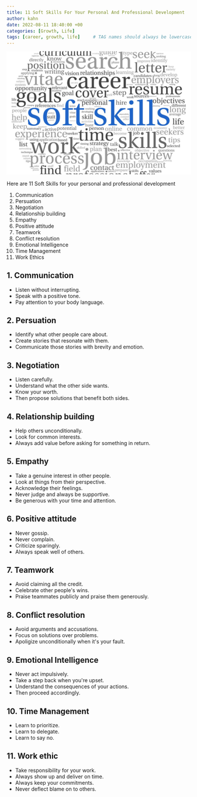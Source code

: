 ```yaml
---
title: 11 Soft Skills For Your Personal And Professional Development
author: kahn
date: 2022-08-11 18:40:00 +00
categories: [Growth, Life]
tags: [career, growth, life]     # TAG names should always be lowercase
---
```


![soft-skills](/assets/img/soft-skills.jpg)

Here are 11 Soft Skills for your personal and professional development

1. Communication
2. Persuation
3. Negotiation
4. Relationship building
5. Empathy
6. Positive attitude
7. Teamwork
8. Conflict resolution
9. Emotional Intelligence
10. Time Management
11. Work Ethics

## 1. Communication

- Listen without interrupting.
- Speak with a positive tone.
- Pay attention to your body language.

## 2. Persuation

- Identify what other people care about.
- Create stories that resonate with them.
- Communicate those stories with brevity and emotion.

## 3. Negotiation

- Listen carefully.
- Understand what the other side wants.
- Know your worth.
- Then propose solutions that benefit both sides.

## 4. Relationship building

- Help others unconditionally.
- Look for common interests.
- Always add value before asking for something in return.

## 5. Empathy

- Take a genuine interest in other people.
- Look at things from their perspective.
- Acknowledge their feelings.
- Never judge and always be supportive.
- Be generous with your time and attention.

## 6. Positive attitude

- Never gossip.
- Never complain.
- Criticize sparingly.
- Always speak well of others.

## 7. Teamwork

- Avoid claiming all the credit.
- Celebrate other people's wins.
- Praise teammates publicly and praise them generously.

## 8. Conflict resolution

- Avoid arguments and accusations.
- Focus on solutions over problems.
- Apoligize unconditionally when it's your fault.

## 9. Emotional Intelligence

- Never act impulsively.
- Take a step back when you're upset.
- Understand the consequences of your actions.
- Then proceed accordingly.

## 10. Time Management

- Learn to prioritize.
- Learn to delegate.
- Learn to say no.

## 11. Work ethic

- Take responsibility for your work.
- Always show up and deliver on time.
- Always keep your commitments.
- Never deflect blame on to others.
